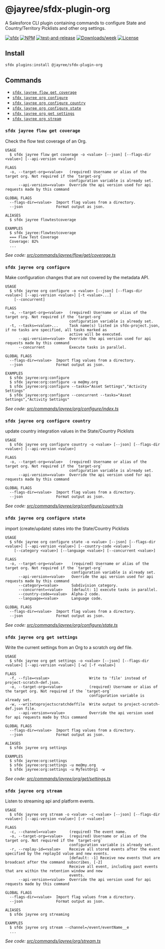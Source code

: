 # @jayree/sfdx-plugin-org

A Salesforce CLI plugin containing commands to configure State and Country/Territory Picklists and other org settings.

[![sfdx](https://img.shields.io/badge/cli-sfdx-brightgreen.svg)](https://developer.salesforce.com/tools/sfdxcli)
[![NPM](https://img.shields.io/npm/v/@jayree/sfdx-plugin-org.svg?label=@jayree/sfdx-plugin-org)](https://npmjs.org/package/@jayree/sfdx-plugin-org)
[![test-and-release](https://github.com/jayree/sfdx-plugin-org/actions/workflows/release.yml/badge.svg)](https://github.com/jayree/sfdx-plugin-org/actions/workflows/release.yml)
[![Downloads/week](https://img.shields.io/npm/dw/@jayree/sfdx-plugin-org.svg)](https://npmjs.org/package/@jayree/sfdx-plugin-org)
[![License](https://img.shields.io/npm/l/@jayree/sfdx-plugin-org.svg)](https://github.com/jayree-plugins/sfdx-plugin-org/blob/main/package.json)

## Install

```bash
sfdx plugins:install @jayree/sfdx-plugin-org
```

## Commands

<!-- commands -->
* [`sfdx jayree flow get coverage`](#sfdx-jayree-flow-get-coverage)
* [`sfdx jayree org configure`](#sfdx-jayree-org-configure)
* [`sfdx jayree org configure country`](#sfdx-jayree-org-configure-country)
* [`sfdx jayree org configure state`](#sfdx-jayree-org-configure-state)
* [`sfdx jayree org get settings`](#sfdx-jayree-org-get-settings)
* [`sfdx jayree org stream`](#sfdx-jayree-org-stream)

### `sfdx jayree flow get coverage`

Check the flow test coverage of an Org.

```
USAGE
  $ sfdx jayree flow get coverage -o <value> [--json] [--flags-dir <value>] [--api-version <value>]

FLAGS
  -o, --target-org=<value>   (required) Username or alias of the target org. Not required if the `target-org`
                             configuration variable is already set.
      --api-version=<value>  Override the api version used for api requests made by this command

GLOBAL FLAGS
  --flags-dir=<value>  Import flag values from a directory.
  --json               Format output as json.

ALIASES
  $ sfdx jayree flowtestcoverage

EXAMPLES
  $ sfdx jayree:flowtestcoverage
  === Flow Test Coverage
  Coverage: 82%
  ...
```

_See code: [src/commands/jayree/flow/get/coverage.ts](https://github.com/jayree/sfdx-plugin-org/blob/v1.2.74/src/commands/jayree/flow/get/coverage.ts)_

### `sfdx jayree org configure`

Make configuration changes that are not covered by the metadata API.

```
USAGE
  $ sfdx jayree org configure -o <value> [--json] [--flags-dir <value>] [--api-version <value>] [-t <value>...]
    [--concurrent]

FLAGS
  -o, --target-org=<value>   (required) Username or alias of the target org. Not required if the `target-org`
                             configuration variable is already set.
  -t, --tasks=<value>...     Task name(s) listed in sfdx-project.json, if no tasks are specified, all tasks marked as
                             active will be executed.
      --api-version=<value>  Override the api version used for api requests made by this command
      --concurrent           Execute tasks in parallel.

GLOBAL FLAGS
  --flags-dir=<value>  Import flag values from a directory.
  --json               Format output as json.

EXAMPLES
  $ sfdx jayree:org:configure
  $ sfdx jayree:org:configure -u me@my.org
  $ sfdx jayree:org:configure --tasks="Asset Settings","Activity Settings"
  $ sfdx jayree:org:configure --concurrent --tasks="Asset Settings","Activity Settings"
```

_See code: [src/commands/jayree/org/configure/index.ts](https://github.com/jayree/sfdx-plugin-org/blob/v1.2.74/src/commands/jayree/org/configure/index.ts)_

### `sfdx jayree org configure country`

update country integration values in the State/Country Picklists

```
USAGE
  $ sfdx jayree org configure country -o <value> [--json] [--flags-dir <value>] [--api-version <value>]

FLAGS
  -o, --target-org=<value>   (required) Username or alias of the target org. Not required if the `target-org`
                             configuration variable is already set.
      --api-version=<value>  Override the api version used for api requests made by this command

GLOBAL FLAGS
  --flags-dir=<value>  Import flag values from a directory.
  --json               Format output as json.
```

_See code: [src/commands/jayree/org/configure/country.ts](https://github.com/jayree/sfdx-plugin-org/blob/v1.2.74/src/commands/jayree/org/configure/country.ts)_

### `sfdx jayree org configure state`

import (create/update) states into the State/Country Picklists

```
USAGE
  $ sfdx jayree org configure state -o <value> [--json] [--flags-dir <value>] [--api-version <value>] [--country-code <value>]
    [--category <value>] [--language <value>] [--concurrent <value>]

FLAGS
  -o, --target-org=<value>    (required) Username or alias of the target org. Not required if the `target-org`
                              configuration variable is already set.
      --api-version=<value>   Override the api version used for api requests made by this command
      --category=<value>      Subdivision category.
      --concurrent=<value>    [default: 1] execute tasks in parallel.
      --country-code=<value>  Alpha-2 code.
      --language=<value>      Language code.

GLOBAL FLAGS
  --flags-dir=<value>  Import flag values from a directory.
  --json               Format output as json.
```

_See code: [src/commands/jayree/org/configure/state.ts](https://github.com/jayree/sfdx-plugin-org/blob/v1.2.74/src/commands/jayree/org/configure/state.ts)_

### `sfdx jayree org get settings`

Write the current settings from an Org to a scratch org def file.

```
USAGE
  $ sfdx jayree org get settings -o <value> [--json] [--flags-dir <value>] [--api-version <value>] [-w] [-f <value>]

FLAGS
  -f, --file=<value>                  Write to 'file' instead of project-scratch-def.json.
  -o, --target-org=<value>            (required) Username or alias of the target org. Not required if the `target-org`
                                      configuration variable is already set.
  -w, --writetoprojectscratchdeffile  Write output to project-scratch-def.json file.
      --api-version=<value>           Override the api version used for api requests made by this command

GLOBAL FLAGS
  --flags-dir=<value>  Import flag values from a directory.
  --json               Format output as json.

ALIASES
  $ sfdx jayree org settings

EXAMPLES
  $ sfdx jayree:org:settings
  $ sfdx jayree:org:settings -u me@my.org
  $ sfdx jayree:org:settings -u MyTestOrg1 -w
```

_See code: [src/commands/jayree/org/get/settings.ts](https://github.com/jayree/sfdx-plugin-org/blob/v1.2.74/src/commands/jayree/org/get/settings.ts)_

### `sfdx jayree org stream`

Listen to streaming api and platform events.

```
USAGE
  $ sfdx jayree org stream -o <value> -c <value> [--json] [--flags-dir <value>] [--api-version <value>] [-r <value>]

FLAGS
  -c, --channel=<value>      (required) The event name.
  -o, --target-org=<value>   (required) Username or alias of the target org. Not required if the `target-org`
                             configuration variable is already set.
  -r, --replay-id=<value>    Receive all stored events after the event specified by the replayId value and new events.
                             [default: -1] Receive new events that are broadcast after the command subscribes. [-2]
                             Receive all event, including past events that are within the retention window and new
                             events.
      --api-version=<value>  Override the api version used for api requests made by this command

GLOBAL FLAGS
  --flags-dir=<value>  Import flag values from a directory.
  --json               Format output as json.

ALIASES
  $ sfdx jayree org streaming

EXAMPLES
  $ sfdx jayree org stream --channel=/event/eventName__e
  ...
```

_See code: [src/commands/jayree/org/stream.ts](https://github.com/jayree/sfdx-plugin-org/blob/v1.2.74/src/commands/jayree/org/stream.ts)_
<!-- commandsstop -->
